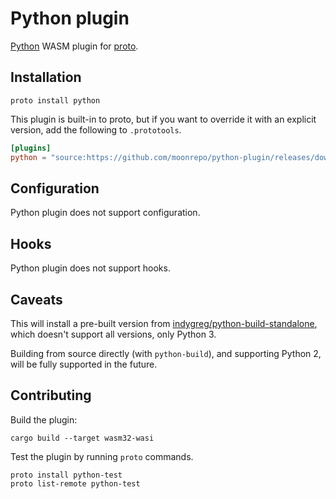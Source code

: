 # Python plugin

[Python](https://www.python.org/) WASM plugin for [proto](https://github.com/moonrepo/proto).

## Installation

```shell
proto install python
```

This plugin is built-in to proto, but if you want to override it with an explicit version, add the following to `.prototools`.

```toml
[plugins]
python = "source:https://github.com/moonrepo/python-plugin/releases/download/vX.Y.Z/python_plugin.wasm"
```

## Configuration

Python plugin does not support configuration.

## Hooks

Python plugin does not support hooks.

## Caveats

This will install a pre-built version from [indygreg/python-build-standalone](https://github.com/indygreg/python-build-standalone), which doesn't support all versions, only Python 3.

Building from source directly (with `python-build`), and supporting Python 2, will be fully supported in the future.

## Contributing

Build the plugin:

```shell
cargo build --target wasm32-wasi
```

Test the plugin by running `proto` commands.

```shell
proto install python-test
proto list-remote python-test
```
